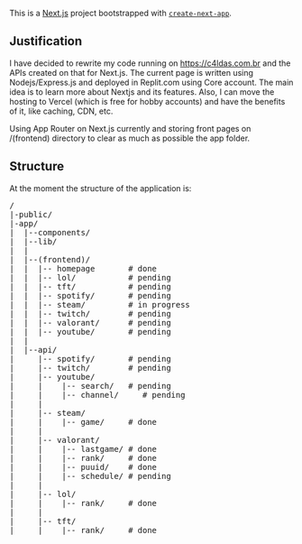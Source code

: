 This is a [Next.js](https://nextjs.org/) project bootstrapped with [`create-next-app`](https://github.com/vercel/next.js/tree/canary/packages/create-next-app).

<h2> Justification</h2>

I have decided to rewrite my code running on https://c4ldas.com.br and the APIs created on that for Next.js. The current page is written using Nodejs/Express.js and deployed in Replit.com using Core account.
The main idea is to learn more about Nextjs and its features. Also, I can move the hosting to Vercel (which is free for hobby accounts) and have the benefits of it, like caching, CDN, etc.

Using App Router on Next.js currently and storing front pages on /(frontend) directory to clear as much as possible the app folder.

<h2> Structure </h2>

At the moment the structure of the application is:

<pre>
/
|-public/
|-app/
|  |--components/  
|  |--lib/   
|  |
|  |--(frontend)/    
|  |  |-- homepage       # done
|  |  |-- lol/           # pending
|  |  |-- tft/           # pending
|  |  |-- spotify/       # pending
|  |  |-- steam/         # in progress
|  |  |-- twitch/        # pending
|  |  |-- valorant/      # pending
|  |  |-- youtube/       # pending
|  |  
|  |--api/
|     |-- spotify/       # pending
|     |-- twitch/        # pending
|     |-- youtube/       
|     |    |-- search/   # pending
|     |    |-- channel/     # pending
|     |     
|     |-- steam/          
|     |    |-- game/     # done
|     |     
|     |-- valorant/       
|     |    |-- lastgame/ # done
|     |    |-- rank/     # done
|     |    |-- puuid/    # done
|     |    |-- schedule/ # pending
|     |     
|     |-- lol/
|     |    |-- rank/     # done
|     |     
|     |-- tft/
|     |    |-- rank/     # done
</pre>
